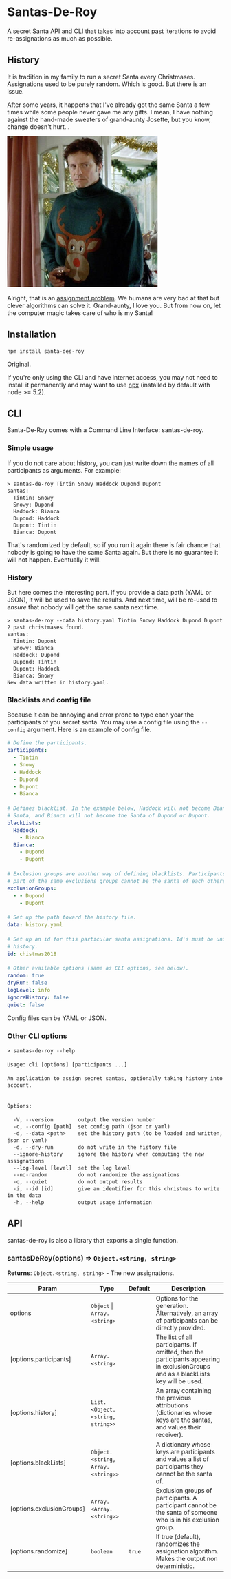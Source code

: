 # Santas-De-Roy

A secret Santa API and CLI that takes into account past iterations to avoid re-assignations as much as possible.

## History

It is tradition in my family to run a secret Santa every Christmases. Assignations used to be purely random. Which is good. But there is an issue.

After some years, it happens that I've already got the same Santa a few times while some people never gave me any gifts. I mean, I have nothing against the hand-made sweaters of grand-aunty Josette, but you know, change doesn't hurt...

![Grand aunty's sweater](https://raw.githubusercontent.com/QuentinRoy/santas-de-roy/docs/colin.jpg "Grand aunty's sweater")

Alright, that is an [assignment problem](https://en.wikipedia.org/wiki/Assignment_problem). We humans are very bad at that but clever algorithms can solve it. Grand-aunty, I love you. But from now on, let the computer magic takes care of who is my Santa!

## Installation

```
npm install santa-des-roy
```

Original.

If you're only using the CLI and have internet access, you may not need to install it permanently and may want to use [npx](https://www.npmjs.com/package/npx)  (installed by default with node >= 5.2).

## CLI

Santa-De-Roy comes with a Command Line Interface: santas-de-roy.

### Simple usage

If you do not care about history, you can just write down the names of all participants as arguments.
For example:
```
> santas-de-roy Tintin Snowy Haddock Dupond Dupont
santas:
  Tintin: Snowy
  Snowy: Dupond
  Haddock: Bianca
  Dupond: Haddock
  Dupont: Tintin
  Bianca: Dupont
```
That's randomized by default, so if you run it again there is fair chance that nobody is going to have the same Santa again. But there is no guarantee it will not happen. Eventually it will.

### History

But here comes the interesting part. If you provide a data path (YAML or JSON), it will be used to save the results. And next time, will be re-used to *ensure* that nobody will get the same santa next time.

```
> santas-de-roy --data history.yaml Tintin Snowy Haddock Dupond Dupont
2 past christmases found.
santas:
  Tintin: Dupont
  Snowy: Bianca
  Haddock: Dupond
  Dupond: Tintin
  Dupont: Haddock
  Bianca: Snowy
New data written in history.yaml.
```

### Blacklists and config file

Because it can be annoying and error prone to type each year the participants of you secret santa. You may use a config file using the `--config` argument. Here is an example of config file.

```yaml
# Define the participants.
participants:
  - Tintin
  - Snowy
  - Haddock
  - Dupond
  - Dupont
  - Bianca

# Defines blacklist. In the example below, Haddock will not become Bianca's
# Santa, and Bianca will not become the Santa of Dupond or Dupont.
blackLists:
  Haddock:
    - Bianca
  Bianca:
    - Dupond
    - Dupont

# Exclusion groups are another way of defining blacklists. Participants
# part of the same exclusions groups cannot be the santa of each others.
exclusionGroups:
  - - Dupond
    - Dupont

# Set up the path toward the history file.
data: history.yaml

# Set up an id for this particular santa assignations. Id's must be unic in the
# history.
id: chistmas2018

# Other available options (same as CLI options, see below).
random: true
dryRun: false
logLevel: info
ignoreHistory: false
quiet: false
```

Config files can be YAML or JSON.

### Other CLI options
```
> santas-de-roy --help

Usage: cli [options] [participants ...]

An application to assign secret santas, optionally taking history into account.


Options:

  -V, --version        output the version number
  -c, --config [path]  set config path (json or yaml)
  -d, --data <path>    set the history path (to be loaded and written, json or yaml)
  -d, --dry-run        do not write in the history file
  --ignore-history     ignore the history when computing the new assignations
  --log-level [level]  set the log level
  --no-random          do not randomize the assignations
  -q, --quiet          do not output results
  -i, --id [id]        give an identifier for this christmas to write in the data
  -h, --help           output usage information
```

## API

santas-de-roy is also a library that exports a single function.

### santasDeRoy(options) ⇒ <code>Object.&lt;string, string&gt;</code>

**Returns**: <code>Object.&lt;string, string&gt;</code> - The new assignations.  

| Param | Type | Default | Description |
| --- | --- | --- | --- |
| options | <code>Object</code> \| <code>Array.&lt;string&gt;</code> |  | Options for the generation. Alternatively, an array of participants can be directly provided. |
| [options.participants] | <code>Array.&lt;string&gt;</code> |  | The list of all participants. If omitted, then the participants appearing in exclusionGroups and as a blackLists key will be used. |
| [options.history] | <code>List.&lt;Object.&lt;string, string&gt;&gt;</code> |  | An array containing the previous attributions (dictionaries whose keys are the santas, and values their receiver). |
| [options.blackLists] | <code>Object.&lt;string, Array.&lt;string&gt;&gt;</code> |  | A dictionary whose keys are participants and values a list of participants they cannot be the santa of. |
| [options.exclusionGroups] | <code>Array.&lt;Array.&lt;string&gt;&gt;</code> |  | Exclusion groups of participants. A participant cannot be the santa of someone who is in his exclusion group. |
| [options.randomize] | <code>boolean</code> | <code>true</code> | If true (default), randomizes the assignation algorithm. Makes the output non deterministic. |
